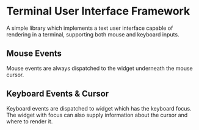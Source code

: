 # Terminal User Interface Framework

A simple library which implements a text user interface capable of rendering in a terminal, supporting both mouse and keyboard inputs. 


## Mouse Events

Mouse events are always dispatched to the widget underneath the mouse cursor. 

## Keyboard Events & Cursor

Keyboard events are dispatched to widget which has the keyboard focus. The widget with focus can also supply information about the cursor and where to render it. 

